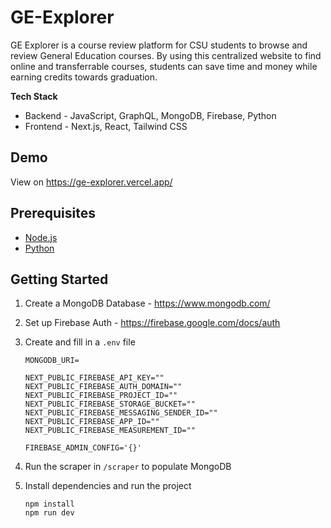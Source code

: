 # GE-Explorer

GE Explorer is a course review platform for CSU students to browse and review General Education courses. By using this centralized website to find online and transferrable courses, students can save time and money while earning credits towards graduation.

**Tech Stack**

- Backend - JavaScript, GraphQL, MongoDB, Firebase, Python
- Frontend - Next.js, React, Tailwind CSS

## Demo

View on https://ge-explorer.vercel.app/

## Prerequisites

- [Node.js](https://nodejs.org/en)
- [Python](https://www.python.org/downloads/)

## Getting Started

1. Create a MongoDB Database - https://www.mongodb.com/

2. Set up Firebase Auth - https://firebase.google.com/docs/auth

3. Create and fill in a `.env` file

   ```
   MONGODB_URI=

   NEXT_PUBLIC_FIREBASE_API_KEY=""
   NEXT_PUBLIC_FIREBASE_AUTH_DOMAIN=""
   NEXT_PUBLIC_FIREBASE_PROJECT_ID=""
   NEXT_PUBLIC_FIREBASE_STORAGE_BUCKET=""
   NEXT_PUBLIC_FIREBASE_MESSAGING_SENDER_ID=""
   NEXT_PUBLIC_FIREBASE_APP_ID=""
   NEXT_PUBLIC_FIREBASE_MEASUREMENT_ID=""

   FIREBASE_ADMIN_CONFIG='{}'
   ```

4. Run the scraper in `/scraper` to populate MongoDB

5. Install dependencies and run the project

   ```
   npm install
   npm run dev
   ```
